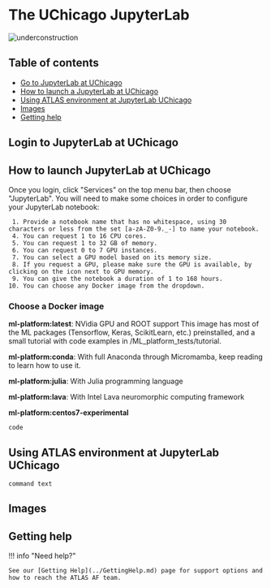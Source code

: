 # The UChicago JupyterLab

![underconstruction](../images/underconstruction.jpg)

## Table of contents

- [Go to JupyterLab at UChicago](#login-to-jupyterlab-at-uchicago)
- [How to launch a JupyterLab at UChicago](#how-to-launch-jupyterlab-at-uchicago)
- [Using ATLAS environment at JupyterLab UChicago](#using-atlas-environment-at-jupyterlab-uchicago)
- [Images](#images)
- [Getting help](#getting-help)

## Login to JupyterLab at UChicago

## How to launch JupyterLab at UChicago

Once you login, click "Services" on the top menu bar, then choose "JupyterLab".
You will need to make some choices in order to configure your JupyterLab
notebook:

     1. Provide a notebook name that has no whitespace, using 30 characters or less from the set [a-zA-Z0-9._-] to name your notebook.
     4. You can request 1 to 16 CPU cores.
     5. You can request 1 to 32 GB of memory.
     6. You can request 0 to 7 GPU instances.
     7. You can select a GPU model based on its memory size.
     8. If you request a GPU, please make sure the GPU is available, by clicking on the icon next to GPU memory.
     9. You can give the notebook a duration of 1 to 168 hours.
    10. You can choose any Docker image from the dropdown.

### Choose a Docker image

**ml-platform:latest**: NVidia GPU and ROOT support This image has most of the
ML packages (Tensorflow, Keras, ScikitLearn, etc.) preinstalled, and a small
tutorial with code examples in /ML_platform_tests/tutorial.

**ml-platform:conda**: With full Anaconda through Micromamba, keep reading to
learn how to use it.

**ml-platform:julia**: With Julia programming language

**ml-platform:lava**: With Intel Lava neuromorphic computing framework

**ml-platform:centos7-experimental**

```
code
```

## Using ATLAS environment at JupyterLab UChicago

`command text`

## Images

## Getting help

!!! info "Need help?"

    See our [Getting Help](../GettingHelp.md) page for support options and how to reach the ATLAS AF team.
